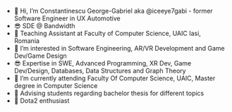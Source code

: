 - 👋 Hi, I’m Constantinescu George-Gabriel aka @iceeye7gabi - former Software Engineer in UX Automotive
- 😎 SDE @ Bandwidth
- 👀 Teaching Assistant at Faculty of Computer Science, UAIC Iasi, Romania
- 👀 I’m interested in Software Engineering, AR/VR Development and Game Dev/Game Design
- 😎 Expertise in SWE, Advanced Programming, XR Dev, Game Dev/Design, Databases, Data Structures and Graph Theory   
- 🌱 I’m currently attending Faculty Of Computer Science, UAIC, Master degree in Computer Science
- 🌱 Advising students regarding bachelor thesis for different topics
- 🤠 Dota2 enthusiast

<!---
iceeye7gabi/iceeye7gabi is a ✨ special ✨ repository because its `README.md` (this file) appears on your GitHub profile.
You can click the Preview link to take a look at your changes.
--->
